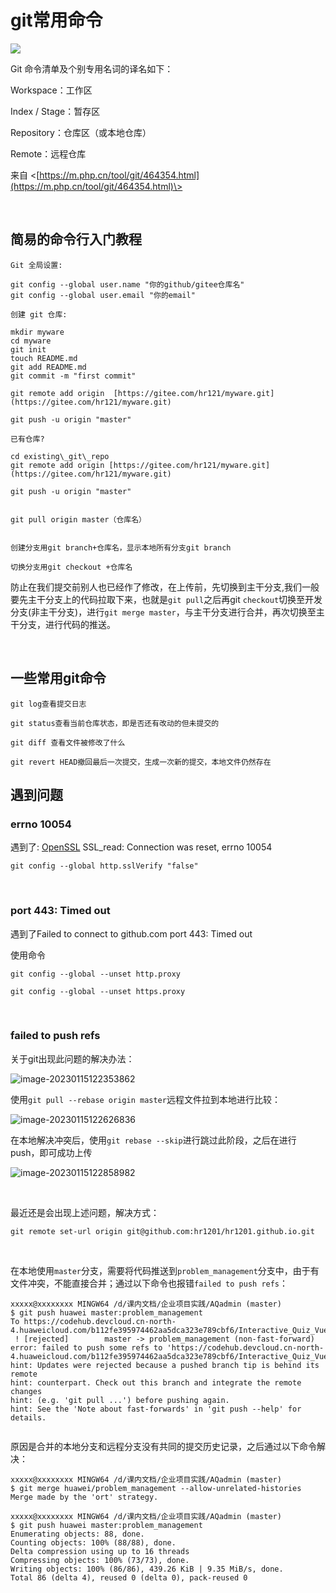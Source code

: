 # git常用命令


![](https://cdn.jsdelivr.net/gh/hr1201/img@main/imgs/202308282113993.png)



Git 命令清单及个别专用名词的译名如下：

Workspace：工作区

Index / Stage：暂存区

Repository：仓库区（或本地仓库）

Remote：远程仓库


来自 <[https://m.php.cn/tool/git/464354.html](https://m.php.cn/tool/git/464354.html)\>

<br/>


## 简易的命令行入门教程
```shell
Git 全局设置:

git config --global user.name "你的github/gitee仓库名"
git config --global user.email "你的email"

创建 git 仓库:

mkdir myware
cd myware
git init
touch README.md
git add README.md
git commit -m "first commit"

git remote add origin  [https://gitee.com/hr121/myware.git](https://gitee.com/hr121/myware.git)

git push -u origin "master"

已有仓库?

cd existing\_git\_repo
git remote add origin [https://gitee.com/hr121/myware.git](https://gitee.com/hr121/myware.git)

git push -u origin "master"


git pull origin master（仓库名）


创建分支用git branch+仓库名，显示本地所有分支git branch

切换分支用git checkout +仓库名
```

防止在我们提交前别人也已经作了修改，在上传前，先切换到主干分支,我们一般要先主干分支上的代码拉取下来，也就是`git pull`之后再git `checkout`切换至开发分支(非主干分支)，进行`git merge master`，与主干分支进行合并，再次切换至主干分支，进行代码的推送。


<br/>

## 一些常用git命令
```shell
git log查看提交日志

git status查看当前仓库状态，即是否还有改动的但未提交的

git diff 查看文件被修改了什么

git revert HEAD撤回最后一次提交，生成一次新的提交，本地文件仍然存在

```

## 遇到问题

### errno 10054
遇到了: [OpenSSL](https://so.csdn.net/so/search?q=OpenSSL&spm=1001.2101.3001.7020) SSL\_read: Connection was reset, errno 10054

```shell
git config --global http.sslVerify "false"
```

<br/>

### port 443: Timed out
遇到了Failed to connect to github.com port 443: Timed out

使用命令
```shell
git config --global --unset http.proxy

git config --global --unset https.proxy
```

<br/>

### failed to push refs
关于git出现此问题的解决办法：

![image-20230115122353862](https://cdn.jsdelivr.net/gh/hr1201/img@main/imgs/image-20230115122353862.png)



使用`git pull --rebase origin master`远程文件拉到本地进行比较：

![image-20230115122626836](https://cdn.jsdelivr.net/gh/hr1201/img@main/imgs/image-20230115122626836.png)



在本地解决冲突后，使用`git rebase --skip`进行跳过此阶段，之后在进行push，即可成功上传

![image-20230115122858982](https://cdn.jsdelivr.net/gh/hr1201/img@main/imgs/image-20230115122858982.png)

<br/>

最近还是会出现上述问题，解决方式：

```shell
git remote set-url origin git@github.com:hr1201/hr1201.github.io.git
```

<br/>

在本地使用`master`分支，需要将代码推送到`problem_management`分支中，由于有文件冲突，不能直接合并；通过以下命令也报错`failed to push refs`：
```shell
xxxxx@xxxxxxxx MINGW64 /d/课内文档/企业项目实践/AQadmin (master)
$ git push huawei master:problem_management
To https://codehub.devcloud.cn-north-4.huaweicloud.com/b112fe395974462aa5dca323e789cbf6/Interactive_Quiz_Vue.git
 ! [rejected]        master -> problem_management (non-fast-forward)
error: failed to push some refs to 'https://codehub.devcloud.cn-north-4.huaweicloud.com/b112fe395974462aa5dca323e789cbf6/Interactive_Quiz_Vue.git'
hint: Updates were rejected because a pushed branch tip is behind its remote
hint: counterpart. Check out this branch and integrate the remote changes
hint: (e.g. 'git pull ...') before pushing again.
hint: See the 'Note about fast-forwards' in 'git push --help' for details.


```

原因是合并的本地分支和远程分支没有共同的提交历史记录，之后通过以下命令解决：
```shell
xxxxx@xxxxxxxx MINGW64 /d/课内文档/企业项目实践/AQadmin (master)
$ git merge huawei/problem_management --allow-unrelated-histories
Merge made by the 'ort' strategy.

xxxxx@xxxxxxxx MINGW64 /d/课内文档/企业项目实践/AQadmin (master)
$ git push huawei master:problem_management
Enumerating objects: 88, done.
Counting objects: 100% (88/88), done.
Delta compression using up to 16 threads
Compressing objects: 100% (73/73), done.
Writing objects: 100% (86/86), 439.26 KiB | 9.35 MiB/s, done.
Total 86 (delta 4), reused 0 (delta 0), pack-reused 0
```
